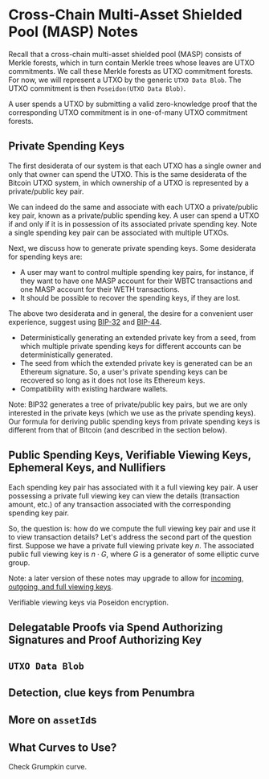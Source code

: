 # Cross-Chain Multi-Asset Shielded Pool (MASP) Notes

Recall that a cross-chain multi-asset shielded pool (MASP) consists of Merkle forests, which in turn contain Merkle trees whose leaves are UTXO commitments. We call these Merkle forests as UTXO commitment forests. For now, we will represent a UTXO by the generic `UTXO Data Blob`. The UTXO commitment is then `Poseidon(UTXO Data Blob)`. 

A user spends a UTXO by submitting a valid zero-knowledge proof that the corresponding UTXO commitment is in one-of-many UTXO commitment forests. 

## Private Spending Keys
The first desiderata of our system is that each UTXO has a single owner and only that owner can spend the UTXO. This is the same desiderata of the Bitcoin UTXO system, in which ownership of a UTXO is represented by a private/public key pair.

We can indeed do the same and associate with each UTXO a private/public key pair, known as a private/public spending key. A user can spend a UTXO if and only if it is in possession of its associated private spending key. Note a single spending key pair can be associated with multiple UTXOs.

Next, we discuss how to generate private spending keys. Some desiderata for spending keys are:
- A user may want to control multiple spending key pairs, for instance, if they want to have one MASP account for their WBTC transactions and one MASP account for their WETH transactions.
- It should be possible to recover the spending keys, if they are lost.

The above two desiderata and in general, the desire for a convenient user experience, suggest using [BIP-32](https://github.com/bitcoin/bips/blob/master/bip-0032.mediawiki) and [BIP-44](https://github.com/bitcoin/bips/blob/master/bip-0044.mediawiki).

- Deterministically generating an extended private key from a seed, from which multiple private spending keys for different accounts can be deterministically generated.
- The seed from which the extended private key is generated can be an Ethereum signature. So, a user's private spending keys can be recovered so long as it does not lose its Ethereum keys.
- Compatibility with existing hardware wallets.

Note: BIP32 generates a tree of private/public key pairs, but we are only interested in the private keys (which we use as the private spending keys). Our formula for deriving public spending keys from private spending keys is different from that of Bitcoin (and described in the section below).

## Public Spending Keys, Verifiable Viewing Keys, Ephemeral Keys, and Nullifiers
Each spending key pair has associated with it a full viewing key pair. A user possessing a private full viewing key can view the details (transaction amount, etc.) of any transaction associated with the corresponding spending key pair. 

So, the question is: how do we compute the full viewing key pair and use it to view transaction details? Let's address the second part of the question first. Suppose we have a private full viewing private key $n$. The associated public full viewing key is $n \cdot G$, where $G$ is a generator of some elliptic curve group.  

Note: a later version of these notes may upgrade to allow for [incoming, outgoing, and full viewing keys](https://protocol.penumbra.zone/main/protocol/addresses_keys/viewing_keys.html). 

Verifiable viewing keys via Poseidon encryption.

## Delegatable Proofs via Spend Authorizing Signatures and Proof Authorizing Key

## `UTXO Data Blob`

## Detection, clue keys from Penumbra

## More on `assetId`s

## What Curves to Use?
Check Grumpkin curve.



